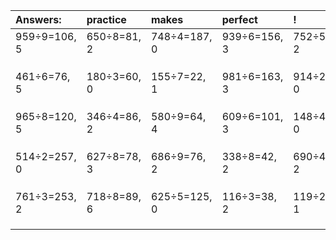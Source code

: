 | Answers: | practice | makes | perfect | ! |
| :--- | :--- | :--- | :--- | :--- |
| 959÷9=106, 5 | 650÷8=81, 2 | 748÷4=187, 0 | 939÷6=156, 3 | 752÷5=150, 2 | 
|   |   |   |   |   | 
|   |   |   |   |   | 
|   |   |   |   |   | 
| 461÷6=76, 5 | 180÷3=60, 0 | 155÷7=22, 1 | 981÷6=163, 3 | 914÷2=457, 0 | 
|   |   |   |   |   | 
|   |   |   |   |   | 
|   |   |   |   |   | 
| 965÷8=120, 5 | 346÷4=86, 2 | 580÷9=64, 4 | 609÷6=101, 3 | 148÷4=37, 0 | 
|   |   |   |   |   | 
|   |   |   |   |   | 
|   |   |   |   |   | 
| 514÷2=257, 0 | 627÷8=78, 3 | 686÷9=76, 2 | 338÷8=42, 2 | 690÷4=172, 2 | 
|   |   |   |   |   | 
|   |   |   |   |   | 
|   |   |   |   |   | 
| 761÷3=253, 2 | 718÷8=89, 6 | 625÷5=125, 0 | 116÷3=38, 2 | 119÷2=59, 1 | 
|   |   |   |   |   | 
|   |   |   |   |   | 
|   |   |   |   |   | 
